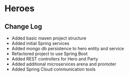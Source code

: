 # Heroes

## Change Log
- Added basic maven project structure
- Added initial Spring services
- Added mongo db persistence to hero entity and service
- Refactored project to use Spring Boot
- Added REST controllers for Hero and Party
- Added additional microservices arena and promoter
- Added Spring Cloud communication tools
